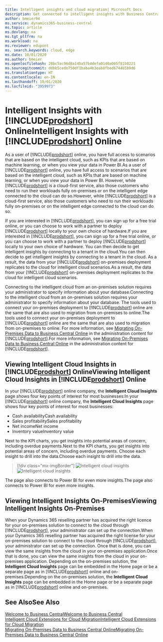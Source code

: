 ```yaml
---
title: Intelligent insights and cloud migration| Microsoft Docs
description: Get connected to intelligent insights with Business Central from your on-premises solution. Learn how to migration to the cloud.
author: bmeier94
ms.service: dynamics365-business-central
ms.topic: article
ms.devlang: na
ms.tgt_pltfrm: na
ms.workload: na
ms.reviewer: edupont
ms. search.keywords: cloud, edge
ms.date: 10/01/2020
ms.author: bmeier
ms.openlocfilehash: 28bc5ac96d8a14ba57b4defa0140a065f81b0221
ms.sourcegitcommit: ddbb5cede750df1baba4b3eab8fbed6744b5b9d6
ms.translationtype: HT
ms.contentlocale: en-IN
ms.lasthandoff: 10/01/2020
ms.locfileid: "3959973"
---
```

# <a name="intelligent-insights-with-prodshort-online"></a><span data-ttu-id="49e44-104">Intelligent Insights with [!INCLUDE[prodshort](includes/prodshort.md)] Online</span><span class="sxs-lookup"><span data-stu-id="49e44-104">Intelligent Insights with [!INCLUDE[prodshort](includes/prodshort.md)] Online</span></span>

<span data-ttu-id="49e44-105">As a user of [!INCLUDE[prodshort](includes/prodshort.md)] online, you have full access to scenarios that are based on the intelligent cloud, such as KPIs that are based on machine learning, or when you view your data in Power BI.</span><span class="sxs-lookup"><span data-stu-id="49e44-105">As a user of [!INCLUDE[prodshort](includes/prodshort.md)] online, you have full access to scenarios that are based on the intelligent cloud, such as KPIs that are based on machine learning, or when you view your data in Power BI.</span></span> <span data-ttu-id="49e44-106">However, while [!INCLUDE[prodshort](includes/prodshort.md)] is a cloud-first service, also those customers who need to run their workloads fully on-premises or on the intelligent edge connected to the cloud can do so.</span><span class="sxs-lookup"><span data-stu-id="49e44-106">However, while [!INCLUDE[prodshort](includes/prodshort.md)] is a cloud-first service, also those customers who need to run their workloads fully on-premises or on the intelligent edge connected to the cloud can do so.</span></span>  

<span data-ttu-id="49e44-107">If you are interested in [!INCLUDE[prodshort](includes/prodshort.md)], you can sign up for a free trial online, or you can choose to work with a partner to deploy [!INCLUDE[prodshort](includes/prodshort.md)] locally to your own choice of hardware.</span><span class="sxs-lookup"><span data-stu-id="49e44-107">If you are interested in [!INCLUDE[prodshort](includes/prodshort.md)], you can sign up for a free trial online, or you can choose to work with a partner to deploy [!INCLUDE[prodshort](includes/prodshort.md)] locally to your own choice of hardware.</span></span> <span data-ttu-id="49e44-108">You can then decide to get intelligent insights by connecting to a tenant in the cloud.</span><span class="sxs-lookup"><span data-stu-id="49e44-108">You can then decide to get intelligent insights by connecting to a tenant in the cloud.</span></span> <span data-ttu-id="49e44-109">As a result, the data from your [!INCLUDE[prodshort](includes/prodshort.md)] on-premises deployment replicates to the cloud for intelligent cloud scenarios.</span><span class="sxs-lookup"><span data-stu-id="49e44-109">As a result, the data from your [!INCLUDE[prodshort](includes/prodshort.md)] on-premises deployment replicates to the cloud for intelligent cloud scenarios.</span></span>  

<span data-ttu-id="49e44-110">Connecting to the intelligent cloud from an on-premises solution requires your administrator to specify information about your database.</span><span class="sxs-lookup"><span data-stu-id="49e44-110">Connecting to the intelligent cloud from an on-premises solution requires your administrator to specify information about your database.</span></span> <span data-ttu-id="49e44-111">The tools used to connect your on-premises deployment to [!INCLUDE[prodshort](includes/prodshort.md)] online are the same that are also used to migration from on-premises to online.</span><span class="sxs-lookup"><span data-stu-id="49e44-111">The tools used to connect your on-premises deployment to [!INCLUDE[prodshort](includes/prodshort.md)] online are the same that are also used to migration from on-premises to online.</span></span> <span data-ttu-id="49e44-112">For more information, see [Migrating On-Premises Data to Business Central Online](/dynamics365/business-central/dev-itpro/administration/migrate-data) in the administration content for [!INCLUDE[prodshort](includes/prodshort.md)].</span><span class="sxs-lookup"><span data-stu-id="49e44-112">For more information, see [Migrating On-Premises Data to Business Central Online](/dynamics365/business-central/dev-itpro/administration/migrate-data) in the administration content for [!INCLUDE[prodshort](includes/prodshort.md)].</span></span>  

## <a name="viewing-intelligent-cloud-insights-in-prodshort-online"></a><span data-ttu-id="49e44-113">Viewing Intelligent Cloud Insights in [!INCLUDE[prodshort](includes/prodshort.md)] Online</span><span class="sxs-lookup"><span data-stu-id="49e44-113">Viewing Intelligent Cloud Insights in [!INCLUDE[prodshort](includes/prodshort.md)] Online</span></span>

<span data-ttu-id="49e44-114">In your [!INCLUDE[prodshort](includes/prodshort.md)] online company, the **Intelligent Cloud Insights** page shows four key points of interest for most businesses:</span><span class="sxs-lookup"><span data-stu-id="49e44-114">In your [!INCLUDE[prodshort](includes/prodshort.md)] online company, the **Intelligent Cloud Insights** page shows four key points of interest for most businesses:</span></span>

- <span data-ttu-id="49e44-115">Cash availability</span><span class="sxs-lookup"><span data-stu-id="49e44-115">Cash availability</span></span>
- <span data-ttu-id="49e44-116">Sales profitability</span><span class="sxs-lookup"><span data-stu-id="49e44-116">Sales profitability</span></span>
- <span data-ttu-id="49e44-117">Net income</span><span class="sxs-lookup"><span data-stu-id="49e44-117">Net income</span></span>
- <span data-ttu-id="49e44-118">Inventory value</span><span class="sxs-lookup"><span data-stu-id="49e44-118">Inventory value</span></span>

<span data-ttu-id="49e44-119">Next to the KPI charts, you get insights into potential areas of concern, including overdue payments.</span><span class="sxs-lookup"><span data-stu-id="49e44-119">Next to the KPI charts, you get insights into potential areas of concern, including overdue payments.</span></span> <span data-ttu-id="49e44-120">Choose each insight to drill into the data.</span><span class="sxs-lookup"><span data-stu-id="49e44-120">Choose each insight to drill into the data.</span></span>  

> [!div class="mx-imgBorder"]
> <span data-ttu-id="49e44-121">![Intelligent cloud insights](media/across-intelligent-cloud/intelligentcloudApril19.png "Shows the Intelligent Cloud Insights page in Business Central")</span><span class="sxs-lookup"><span data-stu-id="49e44-121">![Intelligent cloud insights](media/across-intelligent-cloud/intelligentcloudApril19.png "Shows the Intelligent Cloud Insights page in Business Central")</span></span>

<span data-ttu-id="49e44-122">The page also connects to Power BI for even more insights.</span><span class="sxs-lookup"><span data-stu-id="49e44-122">The page also connects to Power BI for even more insights.</span></span>

## <a name="viewing-intelligent-insights-on-premises"></a><span data-ttu-id="49e44-123">Viewing Intelligent Insights On-Premises</span><span class="sxs-lookup"><span data-stu-id="49e44-123">Viewing Intelligent Insights On-Premises</span></span>

<span data-ttu-id="49e44-124">When your Dynamics 365 reselling partner has acquired the right licence for your on-premises solution to connect to the cloud through [!INCLUDE[prodshort](includes/prodshort.md)], your administrator can set up the connection.</span><span class="sxs-lookup"><span data-stu-id="49e44-124">When your Dynamics 365 reselling partner has acquired the right license for your on-premises solution to connect to the cloud through [!INCLUDE[prodshort](includes/prodshort.md)], your administrator can set up the connection.</span></span> <span data-ttu-id="49e44-125">Once that is done, you can view the same insights from the cloud in your on-premises application.</span><span class="sxs-lookup"><span data-stu-id="49e44-125">Once that is done, you can view the same insights from the cloud in your on-premises application.</span></span> <span data-ttu-id="49e44-126">Depending on the on-premises solution, the **Intelligent Cloud Insights** page can be embedded in the Home page or be a separate page as in [!INCLUDE[prodshort](includes/prodshort.md)] online and on-premises.</span><span class="sxs-lookup"><span data-stu-id="49e44-126">Depending on the on-premises solution, the **Intelligent Cloud Insights** page can be embedded in the Home page or be a separate page as in [!INCLUDE[prodshort](includes/prodshort.md)] online and on-premises.</span></span>  

## <a name="see-also"></a><span data-ttu-id="49e44-127">See Also</span><span class="sxs-lookup"><span data-stu-id="49e44-127">See Also</span></span>

[<span data-ttu-id="49e44-128">Welcome to Business Central</span><span class="sxs-lookup"><span data-stu-id="49e44-128">Welcome to Business Central</span></span>](index.md)  
[<span data-ttu-id="49e44-129">Intelligent Cloud Extensions for Cloud Migration</span><span class="sxs-lookup"><span data-stu-id="49e44-129">Intelligent Cloud Extensions for Cloud Migration</span></span>](ui-extensions-data-replication.md)  
[<span data-ttu-id="49e44-130">Migrating On-Premises Data to Business Central Online</span><span class="sxs-lookup"><span data-stu-id="49e44-130">Migrating On-Premises Data to Business Central Online</span></span>](/dynamics365/business-central/dev-itpro/administration/migrate-data)  
